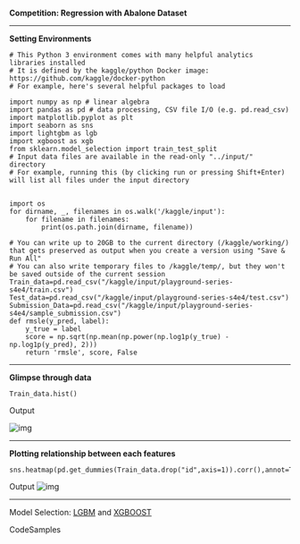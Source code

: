 **Competition: Regression with Abalone Dataset**

---

**Setting Environments**
```
# This Python 3 environment comes with many helpful analytics libraries installed
# It is defined by the kaggle/python Docker image: https://github.com/kaggle/docker-python
# For example, here's several helpful packages to load

import numpy as np # linear algebra
import pandas as pd # data processing, CSV file I/O (e.g. pd.read_csv)
import matplotlib.pyplot as plt
import seaborn as sns
import lightgbm as lgb 
import xgboost as xgb
from sklearn.model_selection import train_test_split
# Input data files are available in the read-only "../input/" directory
# For example, running this (by clicking run or pressing Shift+Enter) will list all files under the input directory


import os
for dirname, _, filenames in os.walk('/kaggle/input'):
    for filename in filenames:
        print(os.path.join(dirname, filename))

# You can write up to 20GB to the current directory (/kaggle/working/) that gets preserved as output when you create a version using "Save & Run All" 
# You can also write temporary files to /kaggle/temp/, but they won't be saved outside of the current session
Train_data=pd.read_csv("/kaggle/input/playground-series-s4e4/train.csv")
Test_data=pd.read_csv("/kaggle/input/playground-series-s4e4/test.csv")
Submission_Data=pd.read_csv("/kaggle/input/playground-series-s4e4/sample_submission.csv")
def rmsle(y_pred, label):
    y_true = label
    score = np.sqrt(np.mean(np.power(np.log1p(y_true) - np.log1p(y_pred), 2)))
    return 'rmsle', score, False
```

---

**Glimpse through data**

```
Train_data.hist()
```

Output

![img](\img\Kaggle-histogram.svg)

---

**Plotting relationship between each features**

```
sns.heatmap(pd.get_dummies(Train_data.drop("id",axis=1)).corr(),annot=True)
```

Output
![img](\img\kaggle-snsheatmap.svg)

---

Model Selection: [LGBM](https://lightgbm.readthedocs.io/en/stable/) and [XGBOOST](https://xgboost.readthedocs.io/en/stable/python/python_api.html)

CodeSamples
```

```

